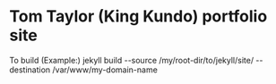 # Tom Taylor (King Kundo) portfolio site

To build (Example:)
jekyll build --source /my/root-dir/to/jekyll/site/ --destination /var/www/my-domain-name